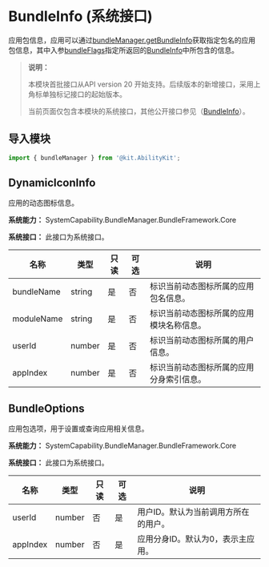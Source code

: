 # BundleInfo (系统接口)

应用包信息，应用可以通过[bundleManager.getBundleInfo](js-apis-bundleManager.md#bundlemanagergetbundleinfo14)获取指定包名的应用包信息，其中入参[bundleFlags](js-apis-bundleManager.md#bundleflag)指定所返回的[BundleInfo](js-apis-bundleManager-bundleInfo.md)中所包含的信息。

> **说明：**
>
> 本模块首批接口从API version 20 开始支持。后续版本的新增接口，采用上角标单独标记接口的起始版本。
>
> 当前页面仅包含本模块的系统接口，其他公开接口参见（[BundleInfo](js-apis-bundleManager-bundleInfo.md)）。

## 导入模块

```ts
import { bundleManager } from '@kit.AbilityKit';
```

## DynamicIconInfo

应用的动态图标信息。

**系统能力：** SystemCapability.BundleManager.BundleFramework.Core

**系统接口：** 此接口为系统接口。

| 名称      | 类型           | 只读 | 可选 | 说明                        |
| --------- | -------------- | ---- | ---- | --------------------------- |
| bundleName    | string    | 是   | 否   | 标识当前动态图标所属的应用包名信息。 |
| moduleName    | string    | 是   | 否   | 标识当前动态图标所属的应用模块名称信息。 |
| userId    | number    | 是   | 否   | 标识当前动态图标所属的用户信息。 |
| appIndex    | number    | 是   | 否   | 标识当前动态图标所属的应用分身索引信息。 |


## BundleOptions

应用包选项，用于设置或查询应用相关信息。

**系统能力：** SystemCapability.BundleManager.BundleFramework.Core

**系统接口：** 此接口为系统接口。

| 名称      | 类型           | 只读 | 可选 | 说明                |
| --------- | -------------- | ---- | ---- | ------------------- |
| userId | number         | 否   | 是   | 用户ID。默认为当前调用方所在的用户。             |
| appIndex | number         | 否   | 是   | 应用分身ID。默认为0，表示主应用。    |
